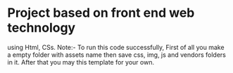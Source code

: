 # Project based on front end web technology
using Html, CSs.
Note:- To run this code successfully, First of all you make a empty folder with assets name then save css, img, js and vendors folders in it. After that you may this template for your own.
